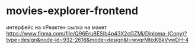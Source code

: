 # movies-explorer-frontend
интерфейс на «Реакте»
сылка на макет https://www.figma.com/file/Q96Eru8ESIb4p43X2cGZMj/Diploma-(Copy)?type=design&node-id=932-2618&mode=design&t=wvqrMtixKBkVywDH-4
